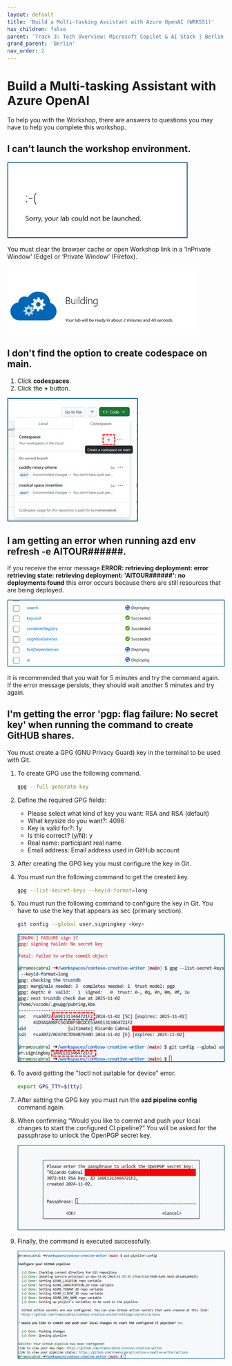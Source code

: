 ```yaml
---
layout: default
title: 'Build a Multi-tasking Assistant with Azure OpenAI (WRK551)'
has_children: false
parent: 'Track 3: Tech Overview: Microsoft Copilot & AI Stack | Berlin'
grand_parent: 'Berlin'
nav_order: 2
---
```


# Build a Multi-tasking Assistant with Azure OpenAI 

To help you with the Workshop, there are answers to questions you may have to help you complete this workshop.


## I can't launch the workshop environment.

![Broken Images](./WRK551_001.png)

You must clear the browser cache or open Workshop link in a ‘InPrivate Window’ (Edge) or ‘Private Window’ (Firefox).


![Broken Images](./WRK551_002.png)


## I don't find the option to create codespace on main.

1. Click **codespaces**.
2. Click the **+** button.

![Broken Images](./WRK551_003.png)


## I am getting an error when running **azd env refresh -e AITOUR######**.

If you receive the error message **ERROR: retrieving deployment: error retrieving state: retrieving deployment: 'AITOUR######': no ​​deployments found** this error occurs because there are still resources that are being deployed.

![Broken Images](./WRK551_004.png)

It is recommended that you wait for 5 minutes and try the command again. If the error message persists, they should wait another 5 minutes and try again.


## I'm getting the error **'pgp: flag failure: No secret key'** when running the command to create GitHUB shares.

You must create a GPG (GNU Privacy Guard) key in the terminal to be used with Git.

1. To create GPG use the following command.

    ```bash
    gpg --full-generate-key
    ```

1. Define the required GPG fields:
    - Please select what kind of key you want: RSA and RSA (default)
    - What keysize do you want?: 4096
    - Key is valid for?: 1y
    - Is this correct? (y/N): y
    - Real name: participant real name
    - Email address:  Email address used in GitHub account

1. After creating the GPG key you must configure the key in Git.

1. You must run the following command to get the created key.

    ```bash
    gpg --list-secret-keys --keyid-format=long
    ```

1.  You must run the following command to configure the key in Git. You have to use the key that appears as sec (primary section).

    ```bash
    git config --global user.signingkey <key>
    ```
    ![Broken Images](./WRK551_005.png)

1.  To avoid getting the "Ioctl not suitable for device" error.

    ```bash
    export GPG_TTY=$(tty)
    ```

1. After setting the GPG key you must run the **azd pipeline config** command again.

1. When confirming “Would you like to commit and push your local changes to start the configured CI pipeline?” You will be asked for the passphrase to unlock the OpenPGP secret key.

    ![Broken Images](./WRK551_006.png)

1. Finally, the command is executed successfully.

    ![Broken Images](./WRK551_007.png)